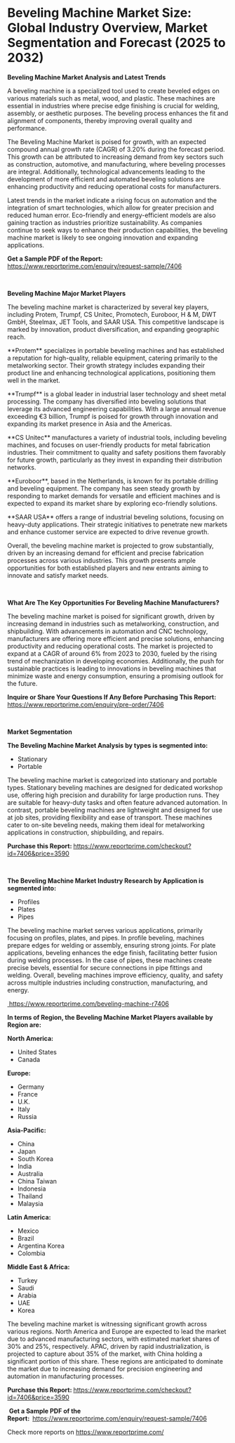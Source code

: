 <p><h1>Beveling Machine Market Size: Global Industry Overview, Market Segmentation and Forecast (2025 to 2032)</h1></p><p><strong>Beveling Machine Market Analysis and Latest Trends</strong></p>
<p><p>A beveling machine is a specialized tool used to create beveled edges on various materials such as metal, wood, and plastic. These machines are essential in industries where precise edge finishing is crucial for welding, assembly, or aesthetic purposes. The beveling process enhances the fit and alignment of components, thereby improving overall quality and performance.</p><p>The Beveling Machine Market is poised for growth, with an expected compound annual growth rate (CAGR) of 3.20% during the forecast period. This growth can be attributed to increasing demand from key sectors such as construction, automotive, and manufacturing, where beveling processes are integral. Additionally, technological advancements leading to the development of more efficient and automated beveling solutions are enhancing productivity and reducing operational costs for manufacturers.</p><p>Latest trends in the market indicate a rising focus on automation and the integration of smart technologies, which allow for greater precision and reduced human error. Eco-friendly and energy-efficient models are also gaining traction as industries prioritize sustainability. As companies continue to seek ways to enhance their production capabilities, the beveling machine market is likely to see ongoing innovation and expanding applications.</p></p>
<p><strong>Get a Sample PDF of the Report:&nbsp;</strong> <a href="https://www.reportprime.com/enquiry/request-sample/7406?utm_campaign=3031&utm_medium=2&utm_source=Github&utm_content=ia&utm_term=19032025&utm_id=beveling-machine">https://www.reportprime.com/enquiry/request-sample/7406</a></p>
<p>&nbsp;</p>
<p><strong>Beveling Machine Major Market Players</strong></p>
<p><p>The beveling machine market is characterized by several key players, including Protem, Trumpf, CS Unitec, Promotech, Euroboor, H & M, DWT GmbH, Steelmax, JET Tools, and SAAR USA. This competitive landscape is marked by innovation, product diversification, and expanding geographic reach.</p><p>**Protem** specializes in portable beveling machines and has established a reputation for high-quality, reliable equipment, catering primarily to the metalworking sector. Their growth strategy includes expanding their product line and enhancing technological applications, positioning them well in the market.</p><p>**Trumpf** is a global leader in industrial laser technology and sheet metal processing. The company has diversified into beveling solutions that leverage its advanced engineering capabilities. With a large annual revenue exceeding €3 billion, Trumpf is poised for growth through innovation and expanding its market presence in Asia and the Americas.</p><p>**CS Unitec** manufactures a variety of industrial tools, including beveling machines, and focuses on user-friendly products for metal fabrication industries. Their commitment to quality and safety positions them favorably for future growth, particularly as they invest in expanding their distribution networks.</p><p>**Euroboor**, based in the Netherlands, is known for its portable drilling and beveling equipment. The company has seen steady growth by responding to market demands for versatile and efficient machines and is expected to expand its market share by exploring eco-friendly solutions.</p><p>**SAAR USA** offers a range of industrial beveling solutions, focusing on heavy-duty applications. Their strategic initiatives to penetrate new markets and enhance customer service are expected to drive revenue growth.</p><p>Overall, the beveling machine market is projected to grow substantially, driven by an increasing demand for efficient and precise fabrication processes across various industries. This growth presents ample opportunities for both established players and new entrants aiming to innovate and satisfy market needs.</p></p>
<p>&nbsp;</p>
<p><strong>What Are The Key Opportunities For Beveling Machine Manufacturers?</strong></p>
<p><p>The beveling machine market is poised for significant growth, driven by increasing demand in industries such as metalworking, construction, and shipbuilding. With advancements in automation and CNC technology, manufacturers are offering more efficient and precise solutions, enhancing productivity and reducing operational costs. The market is projected to expand at a CAGR of around 6% from 2023 to 2030, fueled by the rising trend of mechanization in developing economies. Additionally, the push for sustainable practices is leading to innovations in beveling machines that minimize waste and energy consumption, ensuring a promising outlook for the future.</p></p>
<p><strong>Inquire or Share Your Questions If Any Before Purchasing This Report:</strong> <a href="https://www.reportprime.com/enquiry/pre-order/7406?utm_campaign=3031&utm_medium=2&utm_source=Github&utm_content=ia&utm_term=19032025&utm_id=beveling-machine">https://www.reportprime.com/enquiry/pre-order/7406</a></p>
<p>&nbsp;</p>
<p><strong>Market Segmentation</strong></p>
<p><strong>The Beveling Machine Market Analysis by types is segmented into:</strong></p>
<p><ul><li>Stationary</li><li>Portable</li></ul></p>
<p><p>The beveling machine market is categorized into stationary and portable types. Stationary beveling machines are designed for dedicated workshop use, offering high precision and durability for large production runs. They are suitable for heavy-duty tasks and often feature advanced automation. In contrast, portable beveling machines are lightweight and designed for use at job sites, providing flexibility and ease of transport. These machines cater to on-site beveling needs, making them ideal for metalworking applications in construction, shipbuilding, and repairs.</p></p>
<p><strong>Purchase this Report:&nbsp;</strong><a href="https://www.reportprime.com/checkout?id=7406&price=3590&utm_campaign=3031&utm_medium=2&utm_source=Github&utm_content=ia&utm_term=19032025&utm_id=beveling-machine">https://www.reportprime.com/checkout?id=7406&price=3590</a></p>
<p>&nbsp;</p>
<p><strong>The Beveling Machine Market Industry Research by Application is segmented into:</strong></p>
<p><ul><li>Profiles</li><li>Plates</li><li>Pipes</li></ul></p>
<p><p>The beveling machine market serves various applications, primarily focusing on profiles, plates, and pipes. In profile beveling, machines prepare edges for welding or assembly, ensuring strong joints. For plate applications, beveling enhances the edge finish, facilitating better fusion during welding processes. In the case of pipes, these machines create precise bevels, essential for secure connections in pipe fittings and welding. Overall, beveling machines improve efficiency, quality, and safety across multiple industries including construction, manufacturing, and energy.</p></p>
<p><a href="https://www.reportprime.com/beveling-machine-r7406?utm_campaign=3031&utm_medium=2&utm_source=Github&utm_content=ia&utm_term=19032025&utm_id=beveling-machine">&nbsp;https://www.reportprime.com/beveling-machine-r7406</a></p>
<p><strong>In terms of Region, the Beveling Machine Market Players available by Region are:</strong></p>
<p>
    <p> <strong> North America: </strong>
        <ul>
            <li>United States</li>
            <li>Canada</li>
        </ul>
        </p> 
    <p> <strong> Europe: </strong>
        <ul>
            <li>Germany</li>
            <li>France</li>
            <li>U.K.</li>
            <li>Italy</li>
            <li>Russia</li>
        </ul>
        </p> 
    <p> <strong> Asia-Pacific: </strong>
        <ul>
            <li>China</li>
            <li>Japan</li>
            <li>South Korea</li>
            <li>India</li>
            <li>Australia</li>
            <li>China Taiwan</li>
            <li>Indonesia</li>
            <li>Thailand</li>
            <li>Malaysia</li>
        </ul>
        </p> 
    <p> <strong> Latin America: </strong>
        <ul>
            <li>Mexico</li>
            <li>Brazil</li>
            <li>Argentina Korea</li>
            <li>Colombia</li>
        </ul>
        </p> 
    <p> <strong> Middle East & Africa: </strong>
        <ul>
            <li>Turkey</li>
            <li>Saudi</li>
            <li>Arabia</li>
            <li>UAE</li>
            <li>Korea</li>
        </ul>
    </p>
    </p>
<p><p>The beveling machine market is witnessing significant growth across various regions. North America and Europe are expected to lead the market due to advanced manufacturing sectors, with estimated market shares of 30% and 25%, respectively. APAC, driven by rapid industrialization, is projected to capture about 35% of the market, with China holding a significant portion of this share. These regions are anticipated to dominate the market due to increasing demand for precision engineering and automation in manufacturing processes.</p></p>
<p><strong>Purchase this Report: </strong><a href="https://www.reportprime.com/checkout?id=7406&price=3590&utm_campaign=3031&utm_medium=2&utm_source=Github&utm_content=ia&utm_term=19032025&utm_id=beveling-machine">https://www.reportprime.com/checkout?id=7406&price=3590</a></p>
<p>&nbsp;<strong>Get a Sample PDF of the Report:&nbsp;&nbsp;</strong><a href="https://www.reportprime.com/enquiry/request-sample/7406?utm_campaign=3031&utm_medium=2&utm_source=Github&utm_content=ia&utm_term=19032025&utm_id=beveling-machine">https://www.reportprime.com/enquiry/request-sample/7406</a></p>
<p><strong></strong></p>
<p>Check more reports on <a href="https://www.reportprime.com/?utm_campaign=3031&utm_medium=2&utm_source=Github&utm_content=ia&utm_term=19032025&utm_id=beveling-machine">https://www.reportprime.com/</a></p>
